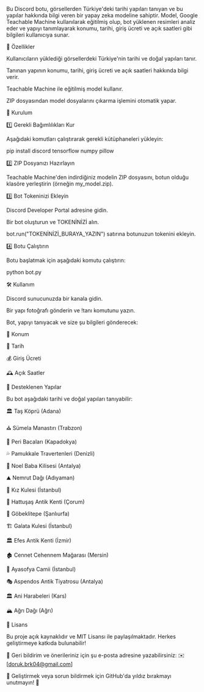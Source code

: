 Bu Discord botu, görsellerden Türkiye'deki tarihi yapıları tanıyan ve bu yapılar hakkında bilgi veren bir yapay zeka modeline sahiptir. Model, Google Teachable Machine kullanılarak eğitilmiş olup, bot yüklenen resimleri analiz eder ve yapıyı tanımlayarak konumu, tarihi, giriş ücreti ve açık saatleri gibi bilgileri kullanıcıya sunar.

🚀 Özellikler

Kullanıcıların yüklediği görsellerdeki Türkiye'nin tarihi ve doğal yapıları tanır.

Tanınan yapının konumu, tarihi, giriş ücreti ve açık saatleri hakkında bilgi verir.

Teachable Machine ile eğitilmiş model kullanır.

ZIP dosyasından model dosyalarını çıkarma işlemini otomatik yapar.

📜 Kurulum

1️⃣ Gerekli Bağımlılıkları Kur

Aşağıdaki komutları çalıştırarak gerekli kütüphaneleri yükleyin:

pip install discord tensorflow numpy pillow

2️⃣ ZIP Dosyanızı Hazırlayın

Teachable Machine'den indirdiğiniz modelin ZIP dosyasını, botun olduğu klasöre yerleştirin (örneğin my_model.zip).

3️⃣ Bot Tokeninizi Ekleyin

Discord Developer Portal adresine gidin.

Bir bot oluşturun ve TOKENİNİZİ alın.

bot.run("TOKENİNİZİ_BURAYA_YAZIN") satırına botunuzun tokenini ekleyin.

4️⃣ Botu Çalıştırın

Botu başlatmak için aşağıdaki komutu çalıştırın:

python bot.py

🛠 Kullanım

Discord sunucunuzda bir kanala gidin.

Bir yapı fotoğrafı gönderin ve !tanı komutunu yazın.

Bot, yapıyı tanıyacak ve size şu bilgileri gönderecek:

📍 Konum

📜 Tarih

💰 Giriş Ücreti

🕰 Açık Saatler

📌 Desteklenen Yapılar

Bu bot aşağıdaki tarihi ve doğal yapıları tanıyabilir:

🏛 Taş Köprü (Adana)

⛪ Sümela Manastırı (Trabzon)

🌋 Peri Bacaları (Kapadokya)

💦 Pamukkale Travertenleri (Denizli)

🎅 Noel Baba Kilisesi (Antalya)

⛰ Nemrut Dağı (Adıyaman)

🏰 Kız Kulesi (İstanbul)

🏺 Hattuşaş Antik Kenti (Çorum)

🏺 Göbeklitepe (Şanlıurfa)

🏗 Galata Kulesi (İstanbul)

🏛 Efes Antik Kenti (İzmir)

🏚 Cennet Cehennem Mağarası (Mersin)

🕌 Ayasofya Camii (İstanbul)

🎭 Aspendos Antik Tiyatrosu (Antalya)

🏛 Ani Harabeleri (Kars)

🏔 Ağrı Dağı (Ağrı)


📜 Lisans

Bu proje açık kaynaklıdır ve MIT Lisansı ile paylaşılmaktadır. Herkes geliştirmeye katkıda bulunabilir!

📩 Geri bildirim ve önerileriniz için şu e-posta adresine yazabilirsiniz:
✉️ [doruk.brk04@gmail.com]

🎯 Geliştirmek veya sorun bildirmek için GitHub'da yıldız bırakmayı unutmayın! 🚀
